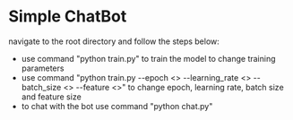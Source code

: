 # Simple ChatBot 
navigate to the root directory and follow the steps below:
- use command "python train.py" to train the model
to change training parameters 
- use command "python train.py --epoch <<value>> --learning_rate <<value>> --batch_size <<value>> --feature <<value>>" to change 
  epoch, learning rate, batch size and feature size 
- to chat with the bot use command "python chat.py"
